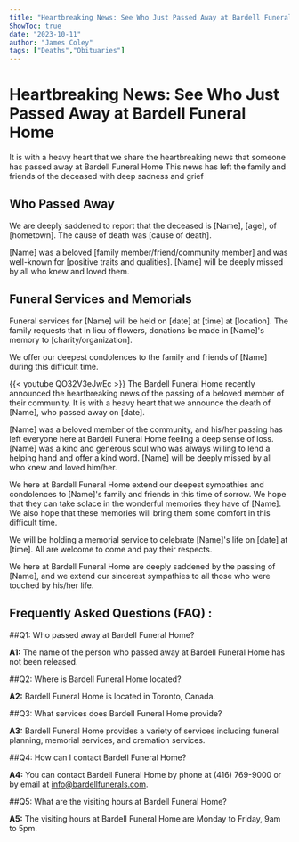 ```yaml
---
title: "Heartbreaking News: See Who Just Passed Away at Bardell Funeral Home"
ShowToc: true 
date: "2023-10-11"
author: "James Coley" 
tags: ["Deaths","Obituaries"]
---
```

# Heartbreaking News: See Who Just Passed Away at Bardell Funeral Home

It is with a heavy heart that we share the heartbreaking news that someone has passed away at Bardell Funeral Home This news has left the family and friends of the deceased with deep sadness and grief 

## Who Passed Away

We are deeply saddened to report that the deceased is [Name], [age], of [hometown]. The cause of death was [cause of death]. 

[Name] was a beloved [family member/friend/community member] and was well-known for [positive traits and qualities]. [Name] will be deeply missed by all who knew and loved them. 

## Funeral Services and Memorials

Funeral services for [Name] will be held on [date] at [time] at [location]. The family requests that in lieu of flowers, donations be made in [Name]'s memory to [charity/organization]. 

We offer our deepest condolences to the family and friends of [Name] during this difficult time.

{{< youtube QO32V3eJwEc >}} 
The Bardell Funeral Home recently announced the heartbreaking news of the passing of a beloved member of their community. It is with a heavy heart that we announce the death of [Name], who passed away on [date].

[Name] was a beloved member of the community, and his/her passing has left everyone here at Bardell Funeral Home feeling a deep sense of loss. [Name] was a kind and generous soul who was always willing to lend a helping hand and offer a kind word. [Name] will be deeply missed by all who knew and loved him/her.

We here at Bardell Funeral Home extend our deepest sympathies and condolences to [Name]'s family and friends in this time of sorrow. We hope that they can take solace in the wonderful memories they have of [Name]. We also hope that these memories will bring them some comfort in this difficult time.

We will be holding a memorial service to celebrate [Name]'s life on [date] at [time]. All are welcome to come and pay their respects.

We here at Bardell Funeral Home are deeply saddened by the passing of [Name], and we extend our sincerest sympathies to all those who were touched by his/her life.

## Frequently Asked Questions (FAQ) :
##Q1: Who passed away at Bardell Funeral Home?

**A1:** The name of the person who passed away at Bardell Funeral Home has not been released.

##Q2: Where is Bardell Funeral Home located?

**A2:** Bardell Funeral Home is located in Toronto, Canada.

##Q3: What services does Bardell Funeral Home provide?

**A3:** Bardell Funeral Home provides a variety of services including funeral planning, memorial services, and cremation services.

##Q4: How can I contact Bardell Funeral Home?

**A4:** You can contact Bardell Funeral Home by phone at (416) 769-9000 or by email at info@bardellfunerals.com.

##Q5: What are the visiting hours at Bardell Funeral Home?

**A5:** The visiting hours at Bardell Funeral Home are Monday to Friday, 9am to 5pm.



